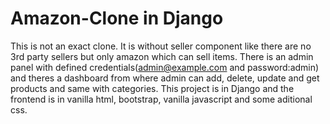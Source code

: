 # Amazon-Clone in Django
This is not an exact clone. It is without seller component like there are no 3rd party sellers but only amazon which can sell items. There is an admin panel with defined credentials(admin@example.com and password:admin) and theres a dashboard from where admin can add, delete, update and get products and same with categories.
This project is in Django and the frontend is in vanilla html, bootstrap, vanilla javascript and some aditional css.
